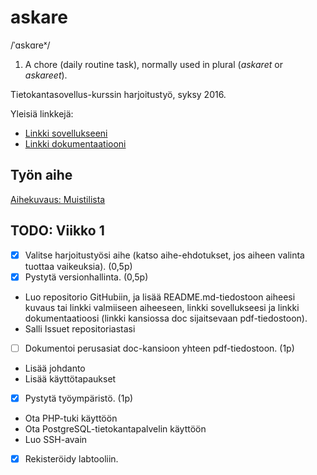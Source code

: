 # askare
/ˈɑskɑreˣ/

1. A chore (daily routine task), normally used in plural (*askaret* or *askareet*).

Tietokantasovellus-kurssin harjoitustyö, syksy 2016.

Yleisiä linkkejä:

* [Linkki sovellukseeni](https://milo.users.cs.helsinki.fi/askare/)
* [Linkki dokumentaatiooni](https://github.com/lopossumi/askare-tsoha/)

## Työn aihe

[Aihekuvaus: Muistilista](http://advancedkittenry.github.io/suunnittelu_ja_tyoymparisto/aiheet/Muistilista.html)

## TODO: Viikko 1

- [x] Valitse harjoitustyösi aihe (katso aihe-ehdotukset, jos aiheen valinta tuottaa vaikeuksia). (0,5p)
- [x] Pystytä versionhallinta. (0,5p)
* Luo repositorio GitHubiin, ja lisää README.md-tiedostoon aiheesi kuvaus tai linkki valmiiseen aiheeseen, linkki sovellukseesi ja linkki dokumentaatioosi (linkki kansiossa doc sijaitsevaan pdf-tiedostoon).
* Salli Issuet repositoriastasi
- [ ] Dokumentoi perusasiat doc-kansioon yhteen pdf-tiedostoon. (1p)
* Lisää johdanto
* Lisää käyttötapaukset
- [x] Pystytä työympäristö. (1p)
* Ota PHP-tuki käyttöön
* Ota PostgreSQL-tietokantapalvelin käyttöön
* Luo SSH-avain
- [x] Rekisteröidy labtooliin.

